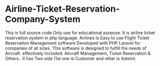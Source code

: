 # Airline-Ticket-Reservation-Company-System
This is full source code.Only use for educational purpose. It is airline ticket reservation system in php language.  Airlines Is Easy to use Flight Ticket Reservation Management software Developed with PHP Laravel for companies of all sizes. This software is designed to fulfill the needs of Aircraft. effectively Included: Aircraft Management, Ticket Reservation &amp; Others.. It has Two side (1st one is Customer and other is Admin)
